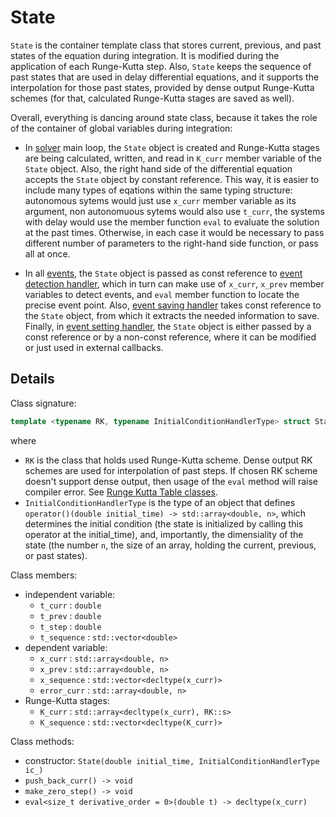 # State

``State`` is the container template class that stores current, previous, and past states of the equation during integration. It is modified during the application of each Runge-Kutta step. Also, `State` keeps the sequence of past states that are used in delay differential equations, and it supports the interpolation for those past states, provided by dense output Runge-Kutta schemes (for that, calculated Runge-Kutta stages are saved as well).

Overall, everything is dancing around state class, because it takes the role of the container of global variables during integration:
- In [solver](solver.md) main loop, the `State` object is created and Runge-Kutta stages are being calculated, written, and read in `K_curr` member variable of the `State` object. Also, the right hand side of the differential equation accepts the `State` object by constant reference. This way, it is easier to include many types of eqations within the same typing structure: autonomous sytems would just use `x_curr` member variable as its argument, non autonomuous sytems would also use `t_curr`, the systems with delay would use the member function `eval` to evaluate the solution at the past times. Otherwise, in each case it would be necessary to pass different number of parameters to the right-hand side function, or pass all at once.

- In all [events](event.md), the `State` object is passed as const reference to [event detection handler](state_detect_expression.md), which in turn can make use of `x_curr`, `x_prev` member variables to detect events, and `eval` member function to locate the precise event point. Also, [event saving handler](save_handler.md) takes const reference to the `State` object, from which it extracts the needed information to save. Finally, in [event setting handler](set_handler.md), the `State` object is either passed by a const reference or by a non-const reference, where it can be modified or just used in external callbacks.

## Details 

Class signature:
```c++
template <typename RK, typename InitialConditionHandlerType> struct State;
```
where
- `RK` is the class that holds used Runge-Kutta scheme. Dense output RK schemes are used for interpolation of past steps. If chosen RK scheme doesn't support dense output, then usage of the `eval` method will raise compiler error. See [Runge Kutta Table classes](rk_tables.md).
- `InitialConditionHandlerType` is the type of an object that defines `operator()(double initial_time) -> std::array<double, n>`, which determines the initial condition (the state is initialized by calling this operator at the initial_time), and, importantly, the dimensiality of the state (the number `n`, the size of an array, holding the current, previous, or past states).

Class members:
- independent variable:
    - `t_curr` : `double`
    - `t_prev` : `double`
    - `t_step` : `double`
    - `t_sequence` : `std::vector<double>`
- dependent variable:
    - `x_curr` : `std::array<double, n>`
    - `x_prev` : `std::array<double, n>`
    - `x_sequence` : `std::vector<decltype(x_curr)>`
    - `error_curr` : `std::array<double, n>`
- Runge-Kutta stages:
    - `K_curr` : `std::array<decltype(x_curr), RK::s>` 
    - `K_sequence` : `std::vector<decltype(K_curr)>` 
   

Class methods:
- constructor: `State(double initial_time, InitialConditionHandlerType ic_)`
- `push_back_curr() -> void`
- `make_zero_step() -> void`
- `eval<size_t derivative_order = 0>(double t) -> decltype(x_curr)` 
